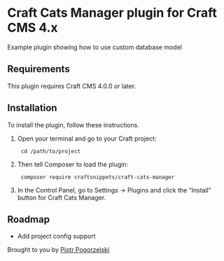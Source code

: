 # Craft Cats Manager plugin for Craft CMS 4.x

Example plugin showing how to use custom database model

## Requirements

This plugin requires Craft CMS 4.0.0 or later.

## Installation

To install the plugin, follow these instructions.

1. Open your terminal and go to your Craft project:

        cd /path/to/project

2. Then tell Composer to load the plugin:

        composer require craftsnippets/craft-cats-manager

3. In the Control Panel, go to Settings → Plugins and click the “Install” button for Craft Cats Manager.

## Roadmap

* Add project config support

Brought to you by [Piotr Pogorzelski](http://craftsnippets.com/)

